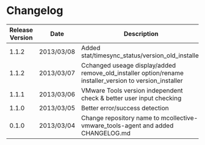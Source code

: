 Changelog
=========

|Release Version|Date|Description
|---------------|----|-----------|
|1.1.2|2013/03/08|Added stat/timesync_status/version_old_installer|
|1.1.2|2013/03/07|Cchanged useage display/added remove_old_installer option/rename installer_version to version_installer|
|1.1.1|2013/03/06|VMware Tools version independent check & better user input checking|
|1.1.0|2013/03/05|Better error/success detection|
|0.1.0|2013/03/04|Change repository name to mcollective-vmware_tools-agent and added CHANGELOG.md|
